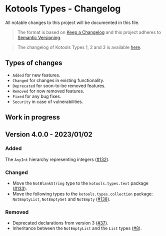 # Kotools Types - Changelog

All notable changes to this project will be documented in this file.

> The format is based on [Keep a Changelog](https://keepachangelog.com/en/1.1.0)
> and this project adheres to
> [Semantic Versioning](https://semver.org/spec/v2.0.0.html).

> The changelog of Kotools Types 1, 2 and 3 is available
> [here](https://github.com/kotools/libraries/blob/types-v3.2.0/types/changelog.md).

## Types of changes

- `Added` for new features.
- `Changed` for changes in existing functionality.
- `Deprecated` for soon-to-be removed features.
- `Removed` for now removed features.
- `Fixed` for any bug fixes.
- `Security` in case of vulnerabilities.

## Work in progress

## Version 4.0.0 - 2023/01/02

### Added

The `AnyInt` hierarchy representing integers
([#132](https://github.com/kotools/libraries/issues/132)).

### Changed

- Move the `NotBlankString` type to the `kotools.types.text` package
  ([#133](https://github.com/kotools/libraries/issues/133)).
- Move the following types to the `kotools.types.collection` package:
  `NotEmptyList`, `NotEmptySet` and `NotEmpty`
  ([#138](https://github.com/kotools/libraries/issues/138)).

### Removed

- Deprecated declarations from version 3
  ([#37](https://github.com/kotools/libraries/issues/37)).
- Inheritance between the `NotEmptyList` and the `List` types
  ([#8](https://github.com/kotools/types/issues/8)).
